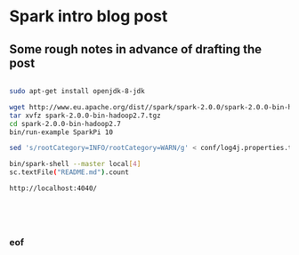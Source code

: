 # Spark intro blog post

## Some rough notes in advance of drafting the post


```bash

sudo apt-get install openjdk-8-jdk

wget http://www.eu.apache.org/dist//spark/spark-2.0.0/spark-2.0.0-bin-hadoop2.7.tgz
tar xvfz spark-2.0.0-bin-hadoop2.7.tgz 
cd spark-2.0.0-bin-hadoop2.7
bin/run-example SparkPi 10

sed 's/rootCategory=INFO/rootCategory=WARN/g' < conf/log4j.properties.template > conf/log4j.properties

bin/spark-shell --master local[4]
sc.textFile("README.md").count

http://localhost:4040/






```









### eof


